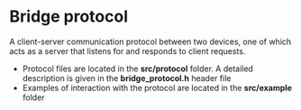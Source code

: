 # Bridge protocol
A client-server communication protocol between two devices, one of which acts as a server that listens for and responds to client requests.

* Protocol files are located in the <b>src/protocol</b> folder. A detailed description is given in the <b>bridge_protocol.h</b> header file
* Examples of interaction with the protocol are located in the <b>src/example</b> folder

